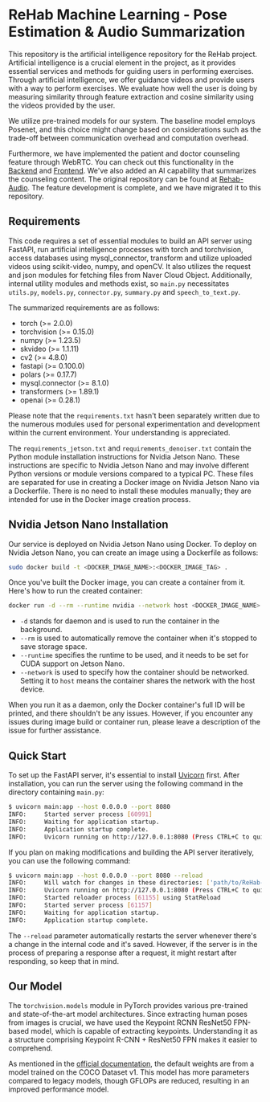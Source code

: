 # ReHab Machine Learning - Pose Estimation & Audio Summarization

This repository is the artificial intelligence repository for the ReHab project. Artificial intelligence is a crucial element in the project, as it provides essential services and methods for guiding users in performing exercises. Through artificial intelligence, we offer guidance videos and provide users with a way to perform exercises. We evaluate how well the user is doing by measuring similarity through feature extraction and cosine similarity using the videos provided by the user.

We utilize pre-trained models for our system. The baseline model employs Posenet, and this choice might change based on considerations such as the trade-off between communication overhead and computation overhead.

Furthermore, we have implemented the patient and doctor counseling feature through WebRTC. You can check out this functionality in the [Backend](https://github.com/sync-without-async/Rehab-BackEnd) and [Frontend](https://github.com/sync-without-async/Rehab-FrontEnd). We've also added an AI capability that summarizes the counseling content. The original repository can be found at [Rehab-Audio](https://github.com/sync-without-async/Rehab-Audio). The feature development is complete, and we have migrated it to this repository.

## Requirements

This code requires a set of essential modules to build an API server using FastAPI, run artificial intelligence processes with torch and torchvision, access databases using mysql_connector, transform and utilize uploaded videos using scikit-video, numpy, and openCV. It also utilizes the request and json modules for fetching files from Naver Cloud Object. Additionally, internal utility modules and methods exist, so `main.py` necessitates `utils.py`, `models.py`, `connector.py`, `summary.py` and `speech_to_text.py`.

The summarized requirements are as follows:

- torch (>= 2.0.0)
- torchvision (>= 0.15.0)
- numpy (>= 1.23.5)
- skvideo (>= 1.1.11)
- cv2 (>= 4.8.0)
- fastapi (>= 0.100.0)
- polars (>= 0.17.7)
- mysql.connector (>= 8.1.0)
- transformers (>= 1.89.1)
- openai (>= 0.28.1)

Please note that the `requirements.txt` hasn't been separately written due to the numerous modules used for personal experimentation and development within the current environment. Your understanding is appreciated.

The `requirements_jetson.txt` and `requirements_denoiser.txt` contain the Python module installation instructions for Nvidia Jetson Nano. These instructions are specific to Nvidia Jetson Nano and may involve different Python versions or module versions compared to a typical PC. These files are separated for use in creating a Docker image on Nvidia Jetson Nano via a Dockerfile. There is no need to install these modules manually; they are intended for use in the Docker image creation process.

## Nvidia Jetson Nano Installation
Our service is deployed on Nvidia Jetson Nano using Docker. To deploy on Nvidia Jetson Nano, you can create an image using a Dockerfile as follows:

```bash
sudo docker build -t <DOCKER_IMAGE_NAME>:<DOCKER_IMAGE_TAG> .
```

Once you've built the Docker image, you can create a container from it. Here's how to run the created container:

```bash
docker run -d --rm --runtime nvidia --network host <DOCKER_IMAGE_NAME>:<DOCKER_IMAGE_TAG>
```

- `-d` stands for daemon and is used to run the container in the background.
- `--rm` is used to automatically remove the container when it's stopped to save storage space.
- `--runtime` specifies the runtime to be used, and it needs to be set for CUDA support on Jetson Nano.
- `--network` is used to specify how the container should be networked. Setting it to `host` means the container shares the network with the host device.

When you run it as a daemon, only the Docker container's full ID will be printed, and there shouldn't be any issues. However, if you encounter any issues during image build or container run, please leave a description of the issue for further assistance.

## Quick Start

To set up the FastAPI server, it's essential to install [Uvicorn](https://www.uvicorn.org/) first. After installation, you can run the server using the following command in the directory containing `main.py`:

```bash
$ uvicorn main:app --host 0.0.0.0 --port 8080
INFO:     Started server process [60991]
INFO:     Waiting for application startup.
INFO:     Application startup complete.
INFO:     Uvicorn running on http://127.0.0.1:8080 (Press CTRL+C to quit)
```

If you plan on making modifications and building the API server iteratively, you can use the following command:

```bash
$ uvicorn main:app --host 0.0.0.0 --port 8080 --reload
INFO:     Will watch for changes in these directories: ['path/to/ReHab-ML']
INFO:     Uvicorn running on http://127.0.0.1:8080 (Press CTRL+C to quit)
INFO:     Started reloader process [61155] using StatReload
INFO:     Started server process [61157]
INFO:     Waiting for application startup.
INFO:     Application startup complete.
```

The `--reload` parameter automatically restarts the server whenever there's a change in the internal code and it's saved. However, if the server is in the process of preparing a response after a request, it might restart after responding, so keep that in mind.

## Our Model

The `torchvision.models` module in PyTorch provides various pre-trained and state-of-the-art model architectures. Since extracting human poses from images is crucial, we have used the Keypoint RCNN ResNet50 FPN-based model, which is capable of extracting keypoints. Understanding it as a structure comprising Keypoint R-CNN + ResNet50 FPN makes it easier to comprehend.

As mentioned in the [official documentation](https://pytorch.org/vision/stable/models/generated/torchvision.models.detection.keypointrcnn_resnet50_fpn.html#torchvision.models.detection.keypointrcnn_resnet50_fpn), the default weights are from a model trained on the COCO Dataset v1. This model has more parameters compared to legacy models, though GFLOPs are reduced, resulting in an improved performance model.
